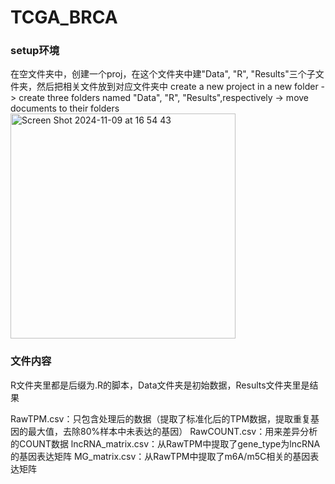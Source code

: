 # TCGA_BRCA

<h3>setup环境</h3>

在空文件夹中，创建一个proj，在这个文件夹中建"Data", "R", "Results"三个子文件夹，然后把相关文件放到对应文件夹中
create a new project in a new folder -> create three folders named "Data", "R", "Results",respectively -> move documents to their folders
<img width="360" alt="Screen Shot 2024-11-09 at 16 54 43" src="https://github.com/user-attachments/assets/f6952074-e992-4765-a3e0-e1d7af8e165d">

<h3>文件内容</h3>
R文件夹里都是后缀为.R的脚本，Data文件夹是初始数据，Results文件夹里是结果
<p>
RawTPM.csv：只包含处理后的数据（提取了标准化后的TPM数据，提取重复基因的最大值，去除80%样本中未表达的基因）
RawCOUNT.csv：用来差异分析的COUNT数据
lncRNA_matrix.csv：从RawTPM中提取了gene_type为lncRNA的基因表达矩阵
MG_matrix.csv：从RawTPM中提取了m6A/m5C相关的基因表达矩阵</p>

